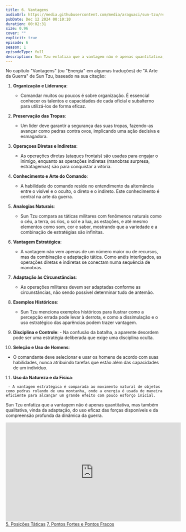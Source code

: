 ```yaml
---
title: 6. Vantagens
audioUrl: https://media.githubusercontent.com/media/araguaci/sun-tzu/refs/heads/main/public/audio/06-cap-05-vantagens.mp3
pubDate: Dec 12 2024 00:10:10
duration: 00:02:31
size: 0.96
cover: ""
explicit: true
episode: 6
season: 1
episodeType: full
description: Sun Tzu enfatiza que a vantagem não é apenas quantitativa, mas também qualitativa, vinda da adaptação, do uso eficaz das forças disponíveis e da compreensão profunda da dinâmica da guerra.
---
```


No capítulo "Vantagens" (ou "Energia" em algumas traduções) de "A Arte da Guerra" de Sun Tzu, baseado na sua citação:

  1. **Organização e Liderança**: 

     - Comandar muitos ou poucos é sobre organização. É essencial conhecer os talentos e capacidades de cada oficial e subalterno para utilizá-los de forma eficaz.

  2. **Preservação das Tropas**: 

     - Um líder deve garantir a segurança das suas tropas, fazendo-as avançar como pedras contra ovos, implicando uma ação decisiva e esmagadora.

  3. **Operaçoes Diretas e Indiretas**: 

     - As operações diretas (ataques frontais) são usadas para engajar o inimigo, enquanto as operações indiretas (manobras surpresa, estratagemas) são para conquistar a vitória.

  4. **Conhecimento e Arte do Comando**: 

     - A habilidade do comando reside no entendimento da alternância entre o visível e o oculto, o direto e o indireto. Este conhecimento é central na arte da guerra.

  5. **Analogias Naturais**: 

     - Sun Tzu compara as táticas militares com fenômenos naturais como o céu, a terra, os rios, o sol e a lua, as estações, e até mesmo elementos como som, cor e sabor, mostrando que a variedade e a combinação de estratégias são infinitas.

  6. **Vantagem Estratégica**: 

     - A vantagem não vem apenas de um número maior ou de recursos, mas da combinação e adaptação tática. Como anéis interligados, as operações diretas e indiretas se conectam numa sequência de manobras.

  7. **Adaptação às Circunstâncias**: 

     - As operações militares devem ser adaptadas conforme as circunstâncias, não sendo possível determinar tudo de antemão.

  8. **Exemplos Históricos**: 

     - Sun Tzu menciona exemplos históricos para ilustrar como a percepção errada pode levar à derrota, e como a dissimulação e o uso estratégico das aparências podem trazer vantagem.

  9. **Disciplina e Controle**: 
    - Na confusão da batalha, a aparente desordem pode ser uma estratégia deliberada que exige uma disciplina oculta.

  10.  **Seleção e Uso de Homens**: 
  - O comandante deve selecionar e usar os homens de acordo com suas habilidades, nunca atribuindo tarefas que estão além das capacidades de um indivíduo.

  11.  **Uso da Natureza e da Física**: 

     - A vantagem estratégica é comparada ao movimento natural de objetos como pedras rolando de uma montanha, onde a energia é usada de maneira eficiente para alcançar um grande efeito com pouco esforço inicial.

Sun Tzu enfatiza que a vantagem não é apenas quantitativa, mas também qualitativa, vinda da adaptação, do uso eficaz das forças disponíveis e da compreensão profunda da dinâmica da guerra.

<div align="center">
<iframe width="560" height="315" src="https://www.youtube.com/embed/3nbYBKcmSwo?si=tbA3tnSrBTuPDTUf" title="YouTube video player" frameborder="0" allow="accelerometer; autoplay; clipboard-write; encrypted-media; gyroscope; picture-in-picture; web-share" referrerpolicy="strict-origin-when-cross-origin" allowfullscreen></iframe>
</div>

<div class="text-center mt-16">
  <a class="btn btn-accent mt-9" href="/episode/post05">5. Posições Táticas</a>
  <a class="btn btn-accent mt-9" href="/episode/post07">7. Pontos Fortes e Pontos Fracos</a>
</div>